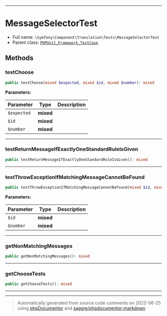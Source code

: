 ***

# MessageSelectorTest





* Full name: `\Symfony\Component\Translation\Tests\MessageSelectorTest`
* Parent class: [`PHPUnit_Framework_TestCase`](../../../../PHPUnit_Framework_TestCase.md)




## Methods


### testChoose



```php
public testChoose(mixed $expected, mixed $id, mixed $number): mixed
```








**Parameters:**

| Parameter | Type | Description |
|-----------|------|-------------|
| `$expected` | **mixed** |  |
| `$id` | **mixed** |  |
| `$number` | **mixed** |  |




***

### testReturnMessageIfExactlyOneStandardRuleIsGiven



```php
public testReturnMessageIfExactlyOneStandardRuleIsGiven(): mixed
```











***

### testThrowExceptionIfMatchingMessageCannotBeFound



```php
public testThrowExceptionIfMatchingMessageCannotBeFound(mixed $id, mixed $number): mixed
```








**Parameters:**

| Parameter | Type | Description |
|-----------|------|-------------|
| `$id` | **mixed** |  |
| `$number` | **mixed** |  |




***

### getNonMatchingMessages



```php
public getNonMatchingMessages(): mixed
```











***

### getChooseTests



```php
public getChooseTests(): mixed
```











***


***
> Automatically generated from source code comments on 2022-06-25 using [phpDocumentor](http://www.phpdoc.org/) and [saggre/phpdocumentor-markdown](https://github.com/Saggre/phpDocumentor-markdown)
